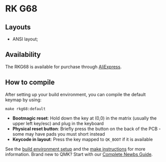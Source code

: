 # RK G68

## Layouts

- ANSI layout;

## Availability

The RKG68 is available for purchase through [AliExpress](https://www.aliexpress.com/).

## How to compile

After setting up your build environment, you can compile the  default keymap by using:

    make rkg68:default

* **Bootmagic reset**: Hold down the key at (0,0) in the matrix (usually the upper left key/esc) and plug in the keyboard
* **Physical reset button**: Briefly press the button on the back of the PCB - some may have pads you must short instead
* **Keycode in layout**: Press the key mapped to `QK_BOOT` if it is available

See the [build environment setup](https://docs.qmk.fm/#/getting_started_build_tools) and the [make instructions](https://docs.qmk.fm/#/getting_started_make_guide) for more information. Brand new to QMK? Start with our [Complete Newbs Guide](https://docs.qmk.fm/#/newbs).
